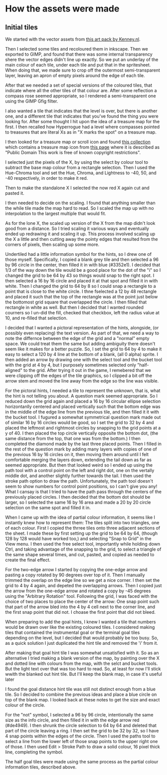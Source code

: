 # How the assets were made

## Initial tiles

We started with the vector assets from [this art pack by Kenney.nl](https://opengameart.org/content/sokoban-100-tiles).

Then I selected some tiles and recoloured them in inkscape. Then we exported to GIMP, and found that there was some internal transparency shere the vector edges didn't line up exactly. So we put an underlay of the main colour of each tile, under each tile and put that in the spritesheet. When doing that, we made sure to crop off the outermost semi-transparent layer, leaving an apron of empty pixels around the edge of each tile.

After that we needed a set of special versions of the coloured tiles, that indicate where all the other tiles of that colour are. After some reflection a compass rose seemed appropriate, so I rendered a semi-transparent one using the GIMP Gfig filter.

I also wanted a tile that indicates that the level is over, but there is another one, and a different tile that indicates that you've found the thing you were looking for. After some thought I hit upon the idea of a treasure map for the first. I then recalled how Hyperrogue had a level where compasses pointed to treasures that are literal Xs as in "X marks the spot" on a treasure map.

I then looked for a treasure map or scroll icon and found [this collection](https://opengameart.org/content/cc0-document-icons) which contains a treasure map icon from [this page](https://www.deviantart.com/7soul1/art/129892453) where it is described as "Public Domain This work is free of known copyright restrictions".

I selected just the pixels of the X, by using the select by colour tool to subtract the base map colour from a rectangle selection. Then I used the Hue-Chroma tool and set the Hue, Chroma, and Lightness to -40, 50, and -40 respectively, in order to make it red.

Then to make the standalone X I selected the now red X again cut and pasted it.

I then needed to decide on the scaling. I found that anything smaller than the while tile made the map hard to read. So I scaled the map up with no interpolation to the largest multiple that would fit.

As for the lone X, the scaled up version of the X from the map didn't look good from a distance. So I tried scaling it various ways and eventually ended up redrawing it and scaling it up. This process involved scaling up the X a little and then cutting away the pointy edges that resulted from the corners of pixels, then scaling up some more.

Undertiled had a little information symbol for the hints, so I drew one of those myself. Specifically, I copied a blank grey tile and then selected a 96 by 96 circle in the center, then filled it in with blue (#3352e1). I decided that 1/3 of the way down the tile would be a good place for the dot of the "i" so I changed the grid to be 64 by 43 so things would snap to the right spot. I then selected a 16 by 16 circle and placed it at that spot and filled it in with white. Then I changed the grid to 64 by 8 so I could snap a rectangle to a point that is close to the white circle. I thne fselected a 12 by 48 rectangle and placed it such that the top of the rectangle was at the point just below the bottomost grid square that overlapped the circle. I then filled that rectangle in white as well. But then I decided that I wanted rounded courners so I un-did the fill, checked that checkbox, left the radius value at 10, and re-filled that selection.

I decided that I wanted a pictoral representation of the hints, alongside, (or possibly even replacing) the text version. As part of that, we need a way to note the differnce between the edge of the grid and a "normal" empty space. We could treat them the same but adding ambiguity there doesn't seem like it makes for a better puzzle. So, I set the grid to 64 by 4 to make it easy to select a 120 by 4 line at the bottom of a blank, (all 0 alpha) sprite. I then added an arrow by drawing one with the select tool and the bucket tool with the grid at 4 by 4, but I purposely sometimes selected only "half-aligned" to the grid. After trying it out in the game, I remebered that we were clipping off the edges of the tile graphics, so I clipped a bit off the arrow stem and moved the line away from the edge so the line was visible.

For the pictoral hints, I needed a tile to represent the unknown, that is, what the hint is not telling you about. A question mark seemed appropriate. So I reduced down the grid again and placed a 16 by 16 circular ellipse selection horizontanlly centered and placed vertically such that the bottom edge was in the middle of the edge line from the previous tile, and then filled it it with the bucket tool. I fugured a somewhat symmetrical question mark made out of similar 16 by 16 circles would be good, so I set the grid to 32 by 4 and placed the leftmost and rightmost circles by snapping to the grid points at a y of 40. I then placed the top circle vertically opposite the bottom dot, (the same distance from the top, that one was from the bottom.) I then completed the diamond made by the last three placed points. Then I filled in the rest of the question mark by adding many layers with copies of one of the previous 16 by 16 circles on it, then moving them around until I felt comfortable merging the layers down, extending the tail down as far as seemed appropriate. But then that looked weird so I ended up using the path tool with a control point on the left and right dot, one on the vertally middle dot, and another slightly further towards the tail. I then used the stroke path option to draw the path. Unfortunately, the path tool doesn't seem to show numbers for control point positions, so I can't give you any! What I cansay is that I tried to have the path pass through the centers of the previously placed circles. I then decided that the bottom dot should be larger, so I selected the same 16 by 16 area and made a 20 by 20 circle selection on the same spot and filled it in.

When I came up with the idea of partial colour information, it seems like I instantly knew how to represent them: The tiles split into two triangles, one of each colour. First I copied the thrree tiles onto three adjacent sections of the sheet.  I made these by first setting up the grid to be 64 by 64, (though 128 by 128 would have worked too,) and selecting "Snap to Grid" in the View menu. I then used the free select tool, importantly while holding down Ctrl, and taking advantage of the snapping to the grid, to select a triangle of the same shape several times, and cut, pasted, and copied as needed to create the final effect.

For the two-edge arrow I started by copying the one-edge arrow and pasting a copy rotated by 90 degrees over top of it. Then I manually trimmed the overlap on the edge line so we get a nice corner. I then set the grid to 4 by 4 again, and depeted the overlapping arrows. Then I copied just the arrow from the one-edge arrow and rotated a copy by -45 degrees using the "Arbitrary Rotation" tool. Following the grid, I was faced with the choice of two places to place the center of the arrow: One snap point such that part of the arrow bled into the 4 by 4 cell next to the corner line, and the first snap point that did not. I choase the first point that did not bleed.

When preparing to add the goal hints, I knew I wanted a tile that numbers would be drawn over like the existing coloured tiles. I considered making tiles that contained the instrumental goal or the terminal goal tiles depending on the level, but I decided that would probably be too busy.  So, as a quick solution I just duplicated the hint tile and removed the 'i' from it.

After making that goal hint tile I was somewhat unsatisfied with it. So as an alternative I tried making a blank version of the map, by painting over the X and dotted line with colours from the map, with the selct and bucket tools. But the light text over that was too hard to read. So, at least for now I'll stick wwith the blanked out hint tile. But I'll keep the blank map, in case it's useful later

I found the goal distance hint tile was still not distinct enough from a blue tile. So I decided to combine the previous ideas and place a blue circle on top of the blank map. I looked back at these notes to get the size and exact colour of the circle.

For the "not" symbol, I selected a 96 by 96 circle, intentionally the same size as the info circle, and then filled it in with the edge arrow red (#de4949). I then shrunk the circle selection to 64 by 64 and deleted that part of the circle leaving a ring. I then set the grid to be 32 by 32, so I have 4 snap points within the edges of the circle. Then I used the paths tool to select a line from the lower left of those snap points to the upper right one of those. I then used Edit > Stroke Path to draw a solid colour, 16 pixel thick line, completing the symbol.

The half goal tiles were made using the same process as the partial colour information tiles, described above.